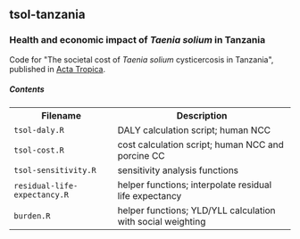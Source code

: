 ## tsol-tanzania
### Health and economic impact of _Taenia solium_ in Tanzania

Code for "The societal cost of _Taenia solium_ cysticercosis in Tanzania", published in [Acta Tropica](http://dx.doi.org/10.1016/j.actatropica.2015.12.021).

##### Contents
<table>
<tr>
<th>Filename</th>
<th>Description</th>
</tr>
<tr>
<td><code>tsol-daly.R</code></td>
<td>DALY calculation script; human NCC</td>
</tr>
<tr>
<td><code>tsol-cost.R</code></td>
<td>cost calculation script; human NCC and porcine CC</td>
</tr>
<tr>
<td><code>tsol-sensitivity.R</code></td>
<td>sensitivity analysis functions</td>
</tr>
<tr>
<td><code>residual-life-expectancy.R</code></td>
<td>helper functions; interpolate residual life expectancy</td>
</tr>
<tr>
<td><code>burden.R</code></td>
<td>helper functions; YLD/YLL calculation with social weighting</td>
</tr>
</table>
